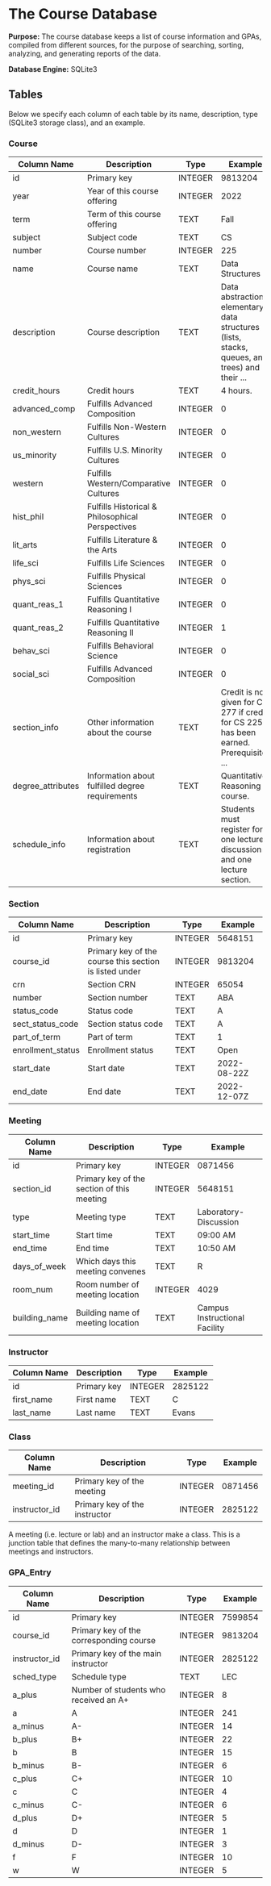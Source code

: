 # The Course Database

**Purpose:** The course database keeps a list of course information and GPAs, compiled from different sources, for the purpose of searching, sorting, analyzing, and generating reports of the data.

**Database Engine:** SQLite3

## Tables

Below we specify each column of each table by its name, description, type (SQLite3 storage class), and an example.

### Course

| Column Name | Description | Type | Example |
|-------------|-------------|------|---------|
| id | Primary key | INTEGER | 9813204 |
| year | Year of this course offering | INTEGER | 2022 |
| term | Term of this course offering | TEXT | Fall |
| subject | Subject code | TEXT | CS |
| number | Course number | INTEGER | 225 |
| name | Course name | TEXT | Data Structures |
| description | Course description | TEXT | Data abstractions: elementary data structures (lists, stacks, queues, and trees) and their ... |
| credit_hours | Credit hours | TEXT | 4 hours. |
| advanced_comp | Fulfills Advanced Composition | INTEGER | 0 |
| non_western | Fulfills Non-Western Cultures | INTEGER | 0 |
| us_minority | Fulfills U.S. Minority Cultures | INTEGER | 0 |
| western | Fulfills Western/Comparative Cultures | INTEGER | 0 |
| hist_phil | Fulfills Historical & Philosophical Perspectives | INTEGER | 0 |
| lit_arts | Fulfills Literature & the Arts | INTEGER | 0 |
| life_sci | Fulfills Life Sciences | INTEGER | 0 |
| phys_sci | Fulfills Physical Sciences | INTEGER | 0 |
| quant_reas_1 | Fulfills Quantitative Reasoning I | INTEGER | 0 |
| quant_reas_2 | Fulfills Quantitative Reasoning II | INTEGER | 1 |
| behav_sci | Fulfills Behavioral Science | INTEGER | 0 |
| social_sci | Fulfills Advanced Composition | INTEGER | 0 |
| section_info | Other information about the course | TEXT | Credit is not given for CS 277 if credit for CS 225 has been earned. Prerequisite: ... |
| degree_attributes | Information about fulfilled degree requirements | TEXT | Quantitative Reasoning II course. |
| schedule_info | Information about registration | TEXT | Students must register for one lecture-discussion and one lecture section. |

### Section

| Column Name | Description | Type | Example |
|-------------|-------------|------|---------|
| id | Primary key | INTEGER | 5648151 |
| course_id | Primary key of the course this section is listed under | INTEGER | 9813204 |
| crn | Section CRN | INTEGER | 65054 |
| number | Section number | TEXT | ABA |
| status_code | Status code | TEXT | A |
| sect_status_code | Section status code | TEXT | A |
| part_of_term | Part of term | TEXT | 1 |
| enrollment_status | Enrollment status | TEXT | Open |
| start_date | Start date | TEXT | 2022-08-22Z |
| end_date | End date | TEXT | 2022-12-07Z |

### Meeting

| Column Name | Description | Type | Example |
|-------------|-------------|------|---------|
| id | Primary key | INTEGER | 0871456 |
| section_id | Primary key of the section of this meeting | INTEGER | 5648151 |
| type | Meeting type | TEXT | Laboratory-Discussion |
| start_time | Start time | TEXT | 09:00 AM |
| end_time | End time | TEXT | 10:50 AM |
| days_of_week | Which days this meeting convenes | TEXT | R |
| room_num | Room number of meeting location | INTEGER | 4029 |
| building_name | Building name of meeting location | TEXT | Campus Instructional Facility |

### Instructor

| Column Name | Description | Type | Example |
|-------------|-------------|------|---------|
| id | Primary key | INTEGER | 2825122 |
| first_name | First name | TEXT | C |
| last_name | Last name | TEXT | Evans |

### Class

| Column Name | Description | Type | Example |
|-------------|-------------|------|---------|
| meeting_id | Primary key of the meeting | INTEGER | 0871456 |
| instructor_id | Primary key of the instructor | INTEGER | 2825122 |

A meeting (i.e. lecture or lab) and an instructor make a class. This is a junction table that defines the many-to-many relationship between meetings and instructors.

### GPA_Entry

| Column Name | Description | Type | Example |
|-------------|-------------|------|---------|
| id | Primary key | INTEGER | 7599854 |
| course_id | Primary key of the corresponding course | INTEGER | 9813204 |
| instructor_id | Primary key of the main instructor | INTEGER | 2825122 |
| sched_type | Schedule type | TEXT | LEC |
| a_plus | Number of students who received an A+ | INTEGER | 8 |
| a | A | INTEGER | 241 |
| a_minus | A- | INTEGER | 14 |
| b_plus | B+ | INTEGER | 22 |
| b | B | INTEGER | 15 |
| b_minus | B- | INTEGER | 6 |
| c_plus | C+ | INTEGER | 10 |
| c | C | INTEGER | 4 |
| c_minus | C- | INTEGER | 6 |
| d_plus | D+ | INTEGER | 5 |
| d | D | INTEGER | 1 |
| d_minus | D- | INTEGER | 3 |
| f | F | INTEGER | 10 |
| w | W | INTEGER | 5 |
